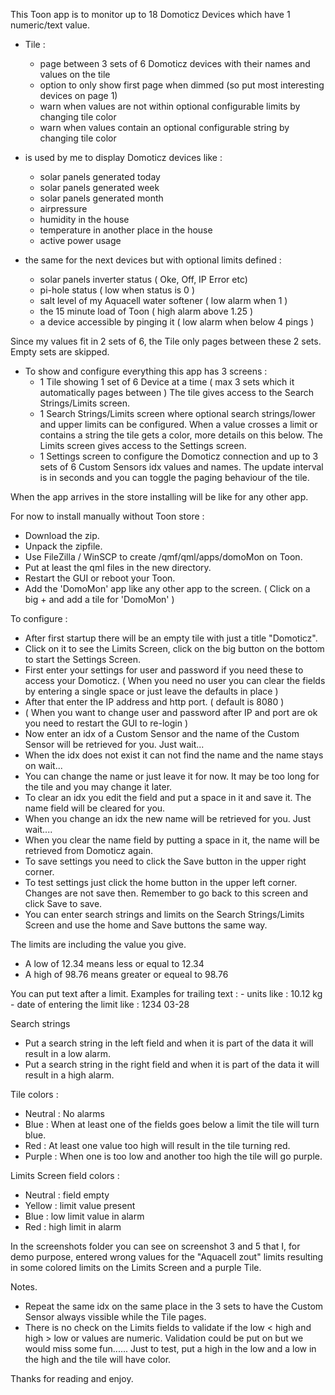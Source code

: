 This Toon app is to monitor up to 18 Domoticz Devices which have 1 numeric/text value.

 - Tile :
    - page between 3 sets of 6 Domoticz devices with their names and values on the tile
    - option to only show first page when dimmed (so put most interesting devices on page 1)
    - warn when values are not within optional configurable limits by changing tile color
    - warn when values contain an optional configurable string by changing tile color

 - is used by me to display Domoticz devices like :
    - solar panels generated today
    - solar panels generated week
    - solar panels generated month
    - airpressure
    - humidity in the house
    - temperature in another place in the house
    - active power usage
 - the same for the next devices but with optional limits defined :
    - solar panels inverter status ( Oke, Off, IP Error etc)
    - pi-hole status ( low when status is 0 )
    - salt level of my Aquacell water softener ( low alarm when 1 )
    - the 15 minute load of Toon ( high alarm above 1.25 )
    - a device accessible by pinging it ( low alarm when below 4 pings )

Since my values fit in 2 sets of 6, the Tile only pages between these 2 sets. Empty sets are skipped.

 - To show and configure everything this app has 3 screens :
    - 1 Tile showing 1 set of 6 Device at a time ( max 3 sets which it automatically pages between ) 
         The tile gives access to the Search Strings/Limits screen.
    - 1 Search Strings/Limits screen where optional search strings/lower and upper limits can be configured.
         When a value crosses a limit or contains a string the tile gets a color, more details on this below.
         The Limits screen gives access to the Settings screen.
    - 1 Settings screen to configure the Domoticz connection and up to 3 sets of 6 Custom Sensors idx values and names.
         The update interval is in seconds and you can toggle the paging behaviour of the tile.

When the app arrives in the store installing will be like for any other app.

For now to install manually without Toon store : 

 - Download the zip.
 - Unpack the zipfile.
 - Use FileZilla / WinSCP to create /qmf/qml/apps/domoMon on Toon.
 - Put at least the qml files in the new directory.
 - Restart the GUI or reboot your Toon.
 - Add the 'DomoMon' app like any other app to the screen.
    ( Click on a big + and add a tile for 'DomoMon' )

To configure :

 - After first startup there will be an empty tile with just a title "Domoticz".
 - Click on it to see the Limits Screen, click on the big button on the bottom to start the Settings Screen.
 - First enter your settings for user and password if you need these to access your Domoticz.
   ( When you need no user you can clear the fields by entering a single space or just leave the defaults in place )
 - After that enter the IP address and http port. ( default is 8080 )
 - ( When you want to change user and password after IP and port are ok you need to restart the GUI to re-login )
 - Now enter an idx of a Custom Sensor and the name of the Custom Sensor will be retrieved for you. Just wait...
 - When the idx does not exist it can not find the name and the name stays on wait...
 - You can change the name or just leave it for now. It may be too long for the tile and you may change it later.
 - To clear an idx you edit the field and put a space in it and save it. The name field will be cleared for you.
 - When you change an idx the new name will be retrieved for you. Just wait....
 - When you clear the name field by putting a space in it, the name will be retrieved from Domoticz again.
 - To save settings you need to click the Save button in the upper right corner.
 - To test settings just click the home button in the upper left corner. Changes are not save then. Remember to go back to this screen and click Save to save.
 - You can enter search strings and limits on the Search Strings/Limits Screen and use the home and Save buttons the same way.

The limits are including the value you give.
 - A low of 12.34 means less or equal to 12.34
 - A high of 98.76 means greater or equeal to 98.76

You can put text after a limit.
Examples for trailing text : 
    - units like                         : 10.12 kg
    - date of entering the limit like    : 1234 03-28

Search strings
 - Put a search string in the left field and when it is part of the data it will result in a low alarm.
 - Put a search string in the right field and when it is part of the data it will result in a high alarm.
 
Tile colors :
 - Neutral  : No alarms
 - Blue     : When at least one of the fields goes below a limit the tile will turn blue.
 - Red      : At least one value too high will result in the tile turning red.
 - Purple   : When one is too low and another too high the tile will go purple.

Limits Screen field colors :
 - Neutral  : field empty
 - Yellow   : limit value present
 - Blue     : low limit value in alarm
 - Red      : high limit in alarm
 
In the screenshots folder you can see on screenshot 3 and 5 that I, for demo purpose, entered wrong values for the "Aquacell zout" limits resulting in some colored limits on the Limits Screen and a purple Tile.

Notes.
 - Repeat the same idx on the same place in the 3 sets to have the Custom Sensor always vissible while the Tile pages.
 - There is no check on the Limits fields to validate if the low < high and high > low or values are numeric.
     Validation could be put on but we would miss some fun......
     Just to test, put a high in the low and a low in the high and the tile will have color.

Thanks for reading and enjoy.

